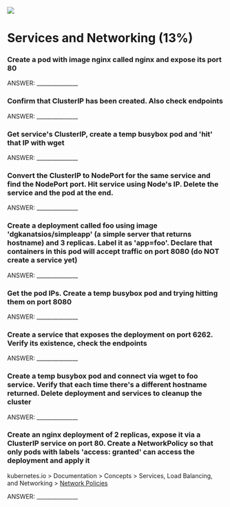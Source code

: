 ![](https://gaforgithub.azurewebsites.net/api?repo=CKAD-exercises/services&empty)
# Services and Networking (13%)

### Create a pod with image nginx called nginx and expose its port 80

ANSWER: _______________


### Confirm that ClusterIP has been created. Also check endpoints

ANSWER: _______________

### Get service's ClusterIP, create a temp busybox pod and 'hit' that IP with wget

ANSWER: _______________

### Convert the ClusterIP to NodePort for the same service and find the NodePort port. Hit service using Node's IP. Delete the service and the pod at the end.

ANSWER: _______________

### Create a deployment called foo using image 'dgkanatsios/simpleapp' (a simple server that returns hostname) and 3 replicas. Label it as 'app=foo'. Declare that containers in this pod will accept traffic on port 8080 (do NOT create a service yet)

ANSWER: _______________

### Get the pod IPs. Create a temp busybox pod and trying hitting them on port 8080

ANSWER: _______________

### Create a service that exposes the deployment on port 6262. Verify its existence, check the endpoints

ANSWER: _______________

### Create a temp busybox pod and connect via wget to foo service. Verify that each time there's a different hostname returned. Delete deployment and services to cleanup the cluster

ANSWER: _______________

### Create an nginx deployment of 2 replicas, expose it via a ClusterIP service on port 80. Create a NetworkPolicy so that only pods with labels 'access: granted' can access the deployment and apply it

kubernetes.io > Documentation > Concepts > Services, Load Balancing, and Networking > [Network Policies](https://kubernetes.io/docs/concepts/services-networking/network-policies/)

ANSWER: _______________

